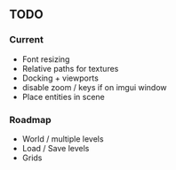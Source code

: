 
## TODO

### Current

- Font resizing
- Relative paths for textures
- Docking + viewports
- disable zoom / keys if on imgui window
- Place entities in scene

### Roadmap

- World / multiple levels
- Load / Save levels
- Grids
